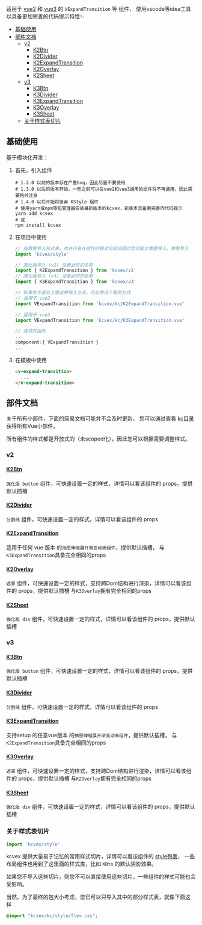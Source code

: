 适用于 [vue2](https://v2.vuejs.org/) 和 [vue3](https://vuejs.org/) 的 `VExpandTransition` 等 组件，
使用vscode等idea工具以具备更加完善的代码提示特性✨

<!-- TOC -->

* [基础使用](#基础使用)
* [部件文档](#部件文档)
    * [v2](#v2)
        * [K2Btn](#k2btn)
        * [K2Divider](#k2divider)
        * [K2ExpandTransition](#k2expandtransition)
        * [K2Overlay](#k2overlay)
        * [K2Sheet](#k2sheet)
    * [v3](#v3)
        * [K3Btn](#k3btn)
        * [K3Divider](#k3divider)
        * [K3ExpandTransition](#k3expandtransition)
        * [K3Overlay](#k3overlay)
        * [K3Sheet](#k3sheet)
    * [关于样式表切片](#关于样式表切片)

<!-- TOC -->

## 基础使用

基于模块化开发：

1. 首先，引入组件
   ```shell
   # 1.2.0 以前的版本存在严重bug，因此尽量不要使用
   # 1.3.0 以后的版本开始，一些之前可以在vue2和vue3通用的组件将不再通用，因此需要格外注意
   # 1.4.0 以后开始将废弃 KStyle 组件
   # 使用yarn或npm等包管理器安装最新版本的kcvex，新版本具备更完善的代码提示
   yarn add kcvex
   # 或
   npm install kcvex
   ```
2. 在项目中使用
   ```javascript
   // 按需要导入样式表，也许只有在组件的样式出现问题时您可能才需要导入，推荐导入
   import 'kcvex/style'
   
   // 简化版导入 (v2) 注意此时的名称
   import { K2ExpandTransition } from 'kcvex/v2'
   // 简化版导入 (v3) 注意此时的名称
   import { K3ExpandTransition } from 'kcvex/v3'
   
   // 如果您不喜欢上面这种导入方式，可以尝试下面的方式
   // 适用于 vue2
   import VExpandTransition from 'kcvex/kc/K2ExpandTransition.vue'
   
   // 适用于 vue3
   import VExpandTransition from 'kcvex/kc/K3ExpandTransition.vue'
   ```
   ```javascript
   // 选项式组件
   ...
   component:{ VExpandTransition }
   ...
   ```
2. 在模板中使用
   ```html
   <v-expand-transition>
     ...
   </v-expand-transition>
   ```

## 部件文档

关于所有小部件，下面的简易文档可能并不会及时更新，
您可以通过查看 [kc目录](./kc/) 获得所有Vue小部件。

所有组件的样式都是开放式的（未scoped化），因此您可以根据需要调整样式。

### v2

#### [K2Btn](./kc/K2Btn.vue)

`强化版 button` 组件，可快速设置一定的样式，详情可以看该组件的 props，提供默认插槽

#### [K2Divider](./kc/K2Divider.vue)

`分割线` 组件，可快速设置一定的样式，详情可以看该组件的 props

#### [K2ExpandTransition](./kc/K2ExpandTransition.vue)

适用于任何 vue 版本 的`抽屉伸缩展开渐变动画组件`，提供默认插槽，
与`K3ExpandTransition`具备完全相同的props

#### [K2Overlay](./kc/K2Overlay.vue)

`遮罩` 组件，可快速设置一定的样式，支持跨Dom结构进行渲染，详情可以看该组件的 props，提供默认插槽
与`K3Overlay`拥有完全相同的props

#### [K2Sheet](./kc/K2Sheet.vue)

`强化版 div` 组件，可快速设置一定的样式，详情可以看该组件的 props，提供默认插槽

### v3

#### [K3Btn](./kc/K3Btn.vue)

`强化版 button` 组件，可快速设置一定的样式，详情可以看该组件的 props，提供默认插槽

#### [K3Divider](./kc/K3Divider.vue)

`分割线` 组件，可快速设置一定的样式，详情可以看该组件的 props

#### [K3ExpandTransition](./kc/K3ExpandTransition.vue)

支持setup 的任意vue版本 的`抽屉伸缩展开渐变动画组件`，提供默认插槽，
与`K2ExpandTransition`具备完全相同的props

#### [K3Overlay](./kc/K3Overlay.vue)

`遮罩` 组件，可快速设置一定的样式，支持跨Dom结构进行渲染，详情可以看该组件的 props，提供默认插槽
与`K2Overlay`拥有完全相同的props

#### [K3Sheet](./kc/K3Sheet.vue)

`强化版 div` 组件，可快速设置一定的样式，详情可以看该组件的 props，提供默认插槽

### 关于样式表切片

```js
import 'kcvex/style'
```

kcvex 提供大量易于记忆的常用样式切片，详情可以看该组件的 [style列表](./kc/style.js)，
一些布局组件也用到了这里面的样式类，比如 `KBtn` 的默认阴影效果。

如果您不导入这些切片，则您不可以直接使用这些切片，一些组件的样式可能也会受影响。

当然，为了最终的包大小考虑，您已可以只导入其中的部分样式表，就像下面这样：

```css
@import "kcvex/kc/style/flex.css";
```

